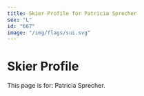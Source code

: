 ```yaml
---
title: Skier Profile for Patricia Sprecher
sex: "L"
id: "667"
image: "/img/flags/sui.svg" 
---
```


# Skier Profile

This page is for: Patricia Sprecher.
    